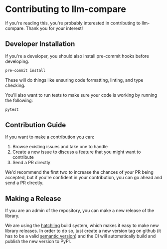 # Contributing to llm-compare

If you're reading this, you're probably interested in contributing to llm-compare.
Thank you for your interest!

## Developer Installation

If you're a developer, you should also install pre-commit hooks before developing.

```bash
pre-commit install
```

These will do things like ensuring code formatting, linting, and type checking.

You'll also want to run tests to make sure your code is working by running the following:

```bash
pytest
```

## Contribution Guide

If you want to make a contribution you can:

1. Browse existing issues and take one to handle
2. Create a new issue to discuss a feature that you might want to contribute
3. Send a PR directly

We'd recommend the first two to increase the chances of your PR being accepted,
but if you're confident in your contribution, you can go ahead and send a PR
directly.

## Making a Release

If you are an admin of the repository, you can make a new release of the library.

We are using the [hatchling](https://github.com/pypa/hatch) build system, which makes
it easy to make new library releases.
In order to do so, just create a new version tag on github (it has to be a valid
[semantic version](https://semver.org/)) and the CI will automatically build and
publish the new version to PyPI.
